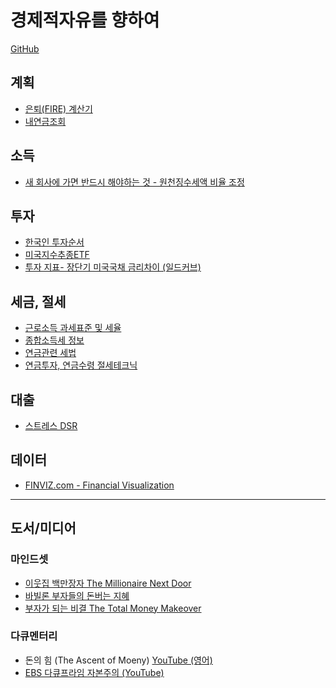 
# 경제적자유를 향하여

[GitHub](https://github.com/somidad/financial-freedom-kr)

## 계획

- [은퇴(FIRE) 계산기](./%EC%9D%80%ED%87%B4(FIRE)%20%EA%B3%84%EC%82%B0%EA%B8%B0.md)
- [내연금조회](./%EB%82%B4%EC%97%B0%EA%B8%88%EC%A1%B0%ED%9A%8C.md)

## 소득

- [새 회사에 가면 반드시 해야하는 것 - 원천징수세액 비율 조정](./%EB%A7%9E%EC%B6%A4%ED%98%95%20%EC%9B%90%EC%B2%9C%EC%A7%95%EC%88%98%EC%A0%9C%EB%8F%84.md)

## 투자

- [한국인 투자순서](./%ED%95%9C%EA%B5%AD%EC%9D%B8%20%ED%88%AC%EC%9E%90%EC%88%9C%EC%84%9C.md)
- [미국지수추종ETF](./%EB%AF%B8%EA%B5%AD%EC%A7%80%EC%88%98%EC%B6%94%EC%A2%85ETF.md)
- [투자 지표- 장단기 미국국채 금리차이 (일드커브)](./%EC%9E%A5%EB%8B%A8%EA%B8%B0%20%EB%AF%B8%EA%B5%AD%EA%B5%AD%EC%B1%84%20%EA%B8%88%EB%A6%AC%EC%B0%A8%EC%9D%B4%20(%EC%9D%BC%EB%93%9C%EC%BB%A4%EB%B8%8C).md)

## 세금, 절세

- [근로소득 과세표준 및 세율](%EA%B7%BC%EB%A1%9C%EC%86%8C%EB%93%9D%20%EA%B3%BC%EC%84%B8%ED%91%9C%EC%A4%80%20%EB%B0%8F%20%EC%84%B8%EC%9C%A8.md)
- [종합소득세 정보](./%EC%A2%85%ED%95%A9%EC%86%8C%EB%93%9D%EC%84%B8%20%EC%A0%95%EB%B3%B4.md)
- [연금관련 세법](./%EC%97%B0%EA%B8%88%EA%B4%80%EB%A0%A8%20%EC%84%B8%EB%B2%95.md)
- [연금투자, 연금수령 절세테크닉](./%EC%97%B0%EA%B8%88%ED%88%AC%EC%9E%90,%20%EC%97%B0%EA%B8%88%EC%88%98%EB%A0%B9%20%EC%A0%88%EC%84%B8%ED%85%8C%ED%81%AC%EB%8B%89.md)

## 대출

- [스트레스 DSR](./%EC%8A%A4%ED%8A%B8%EB%A0%88%EC%8A%A4%20DSR.md)

## 데이터

- [FINVIZ.com - Financial Visualization](https://finviz.com/)

---

## 도서/미디어

### 마인드셋

- [이웃집 백만장자 The Millionaire Next Door](./Books/%EC%9D%B4%EC%9B%83%EC%A7%91%20%EB%B0%B1%EB%A7%8C%EC%9E%A5%EC%9E%90%20The%20Millionaire%20Next%20Door.md)
- [바빌론 부자들의 돈버는 지혜](./Books/%EB%B0%94%EB%B9%8C%EB%A1%A0%20%EB%B6%80%EC%9E%90%EB%93%A4%EC%9D%98%20%EB%8F%88%EB%B2%84%EB%8A%94%20%EC%A7%80%ED%98%9C.md)
- [부자가 되는 비결 The Total Money Makeover](./Books/%EB%B6%80%EC%9E%90%EA%B0%80%20%EB%90%98%EB%8A%94%20%EB%B9%84%EA%B2%B0%20The%20Total%20Money%20Makeover.md)

### 다큐멘터리

- 돈의 힘 (The Ascent of Moeny) [YouTube (영어)](https://youtube.com/playlist?list=PLSP9UbXmBuqq2VIdj2JhYgjlYVWrWC2or&si=GFw7ld5-WKSPaIO4)
- [EBS 다큐프라임 자본주의 (YouTube)](https://youtu.be/ahNyJgDZmkc)